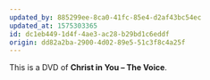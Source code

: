 ```yaml
---
updated_by: 885299ee-8ca0-41fc-85e4-d2af43bc54ec
updated_at: 1575303365
id: dc1eb449-1d4f-4ae3-ac28-b29bd1c6eddf
origin: dd82a2ba-2900-4d02-89e5-51c3f8c4a25f
---
```

This is a DVD of **Christ in You – The Voice**.